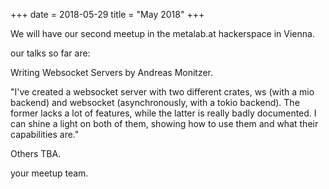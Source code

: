 +++
date = 2018-05-29
title = "May 2018"
+++

We will have our second meetup in the metalab.at hackerspace in Vienna.

our talks so far are:

Writing Websocket Servers by Andreas Monitzer.

"I've created a websocket server with two different crates, ws (with a mio backend) and websocket (asynchronously, with a tokio backend). The former lacks a lot of features, while the latter is really badly documented. I can shine a light on both of them, showing how to use them and what their capabilities are."

Others TBA.

your meetup team.
